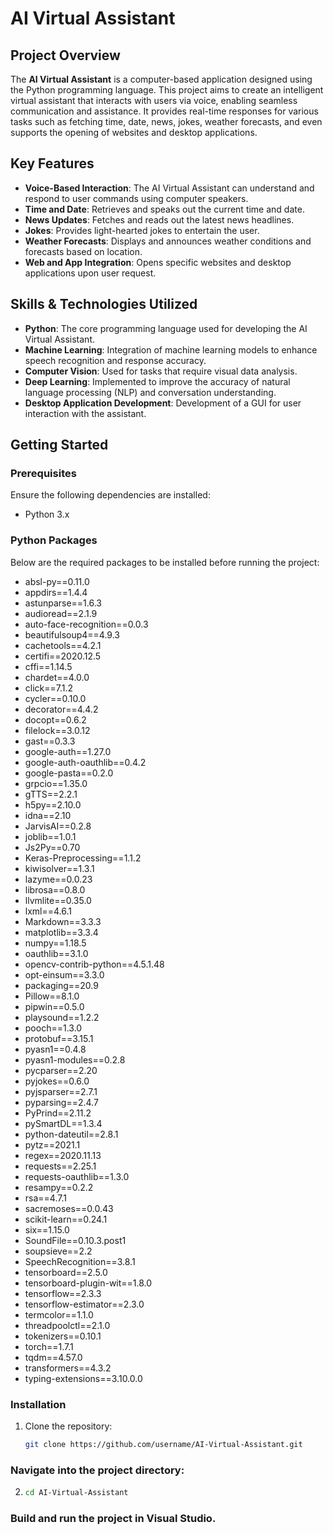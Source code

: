 # AI Virtual Assistant

## Project Overview

The **AI Virtual Assistant** is a computer-based application designed using the Python programming language. This project aims to create an intelligent virtual assistant that interacts with users via voice, enabling seamless communication and assistance. It provides real-time responses for various tasks such as fetching time, date, news, jokes, weather forecasts, and even supports the opening of websites and desktop applications.

## Key Features
- **Voice-Based Interaction**: The AI Virtual Assistant can understand and respond to user commands using computer speakers.
- **Time and Date**: Retrieves and speaks out the current time and date.
- **News Updates**: Fetches and reads out the latest news headlines.
- **Jokes**: Provides light-hearted jokes to entertain the user.
- **Weather Forecasts**: Displays and announces weather conditions and forecasts based on location.
- **Web and App Integration**: Opens specific websites and desktop applications upon user request.

## Skills & Technologies Utilized
- **Python**: The core programming language used for developing the AI Virtual Assistant.
- **Machine Learning**: Integration of machine learning models to enhance speech recognition and response accuracy.
- **Computer Vision**: Used for tasks that require visual data analysis.
- **Deep Learning**: Implemented to improve the accuracy of natural language processing (NLP) and conversation understanding.
- **Desktop Application Development**: Development of a GUI for user interaction with the assistant.

## Getting Started

### Prerequisites
Ensure the following dependencies are installed:
- Python 3.x

### Python Packages
Below are the required packages to be installed before running the project:
- absl-py==0.11.0
- appdirs==1.4.4
- astunparse==1.6.3
- audioread==2.1.9
- auto-face-recognition==0.0.3
- beautifulsoup4==4.9.3
- cachetools==4.2.1
- certifi==2020.12.5
- cffi==1.14.5
- chardet==4.0.0
- click==7.1.2
- cycler==0.10.0
- decorator==4.4.2
- docopt==0.6.2
- filelock==3.0.12
- gast==0.3.3
- google-auth==1.27.0
- google-auth-oauthlib==0.4.2
- google-pasta==0.2.0
- grpcio==1.35.0
- gTTS==2.2.1
- h5py==2.10.0
- idna==2.10
- JarvisAI==0.2.8
- joblib==1.0.1
- Js2Py==0.70
- Keras-Preprocessing==1.1.2
- kiwisolver==1.3.1
- lazyme==0.0.23
- librosa==0.8.0
- llvmlite==0.35.0
- lxml==4.6.1
- Markdown==3.3.3
- matplotlib==3.3.4
- numpy==1.18.5
- oauthlib==3.1.0
- opencv-contrib-python==4.5.1.48
- opt-einsum==3.3.0
- packaging==20.9
- Pillow==8.1.0
- pipwin==0.5.0
- playsound==1.2.2
- pooch==1.3.0
- protobuf==3.15.1
- pyasn1==0.4.8
- pyasn1-modules==0.2.8
- pycparser==2.20
- pyjokes==0.6.0
- pyjsparser==2.7.1
- pyparsing==2.4.7
- PyPrind==2.11.2
- pySmartDL==1.3.4
- python-dateutil==2.8.1
- pytz==2021.1
- regex==2020.11.13
- requests==2.25.1
- requests-oauthlib==1.3.0
- resampy==0.2.2
- rsa==4.7.1
- sacremoses==0.0.43
- scikit-learn==0.24.1
- six==1.15.0
- SoundFile==0.10.3.post1
- soupsieve==2.2
- SpeechRecognition==3.8.1
- tensorboard==2.5.0
- tensorboard-plugin-wit==1.8.0
- tensorflow==2.3.3
- tensorflow-estimator==2.3.0
- termcolor==1.1.0
- threadpoolctl==2.1.0
- tokenizers==0.10.1
- torch==1.7.1
- tqdm==4.57.0
- transformers==4.3.2
- typing-extensions==3.10.0.0

### Installation
1. Clone the repository:
   ```bash
   git clone https://github.com/username/AI-Virtual-Assistant.git

### Navigate into the project directory:
2. ```bash
   cd AI-Virtual-Assistant

### Build and run the project in Visual Studio.
